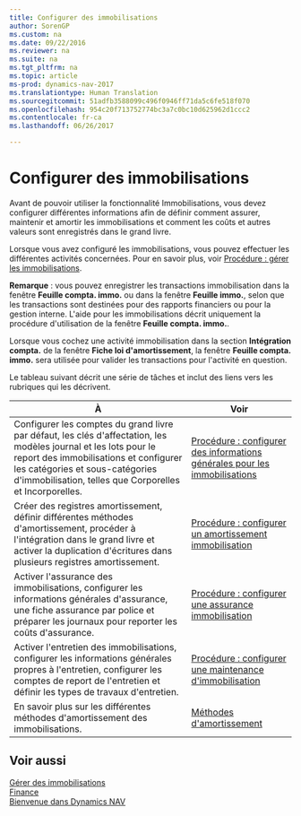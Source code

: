 ```yaml
---
title: Configurer des immobilisations
author: SorenGP
ms.custom: na
ms.date: 09/22/2016
ms.reviewer: na
ms.suite: na
ms.tgt_pltfrm: na
ms.topic: article
ms-prod: dynamics-nav-2017
ms.translationtype: Human Translation
ms.sourcegitcommit: 51adfb3588099c496f0946ff71da5c6fe518f070
ms.openlocfilehash: 954c20f713752774bc3a7c0bc10d625962d1ccc2
ms.contentlocale: fr-ca
ms.lasthandoff: 06/26/2017

---
```


# <a name="set-up-fixed-assets"></a>Configurer des immobilisations
Avant de pouvoir utiliser la fonctionnalité Immobilisations, vous devez configurer différentes informations afin de définir comment assurer, maintenir et amortir les immobilisations et comment les coûts et autres valeurs sont enregistrés dans le grand livre.

Lorsque vous avez configuré les immobilisations, vous pouvez effectuer les différentes activités concernées. Pour en savoir plus, voir [Procédure : gérer les immobilisations](fa-manage.md).

**Remarque** : vous pouvez enregistrer les transactions immobilisation dans la fenêtre **Feuille compta. immo.** ou dans la fenêtre **Feuille immo.**, selon que les transactions sont destinées pour des rapports financiers ou pour la gestion interne. L'aide pour les immobilisations décrit uniquement la procédure d'utilisation de la fenêtre **Feuille compta. immo.**.

Lorsque vous cochez une activité immobilisation dans la section **Intégration compta.** de la fenêtre **Fiche loi d'amortissement**, la fenêtre **Feuille compta. immo.** sera utilisée pour valider les transactions pour l'activité en question.

Le tableau suivant décrit une série de tâches et inclut des liens vers les rubriques qui les décrivent.

| À | Voir |  
|----|-----|  
|Configurer les comptes du grand livre par défaut, les clés d'affectation, les modèles journal et les lots pour le report des immobilisations et configurer les catégories et sous-catégories d'immobilisation, telles que Corporelles et Incorporelles.|[Procédure : configurer des informations générales pour les immobilisations](fa-how-setup-general.md)|  
|Créer des registres amortissement, définir différentes méthodes d'amortissement, procéder à l'intégration dans le grand livre et activer la duplication d'écritures dans plusieurs registres amortissement.|[Procédure : configurer un amortissement immobilisation](fa-how-setup-depreciation.md)|
|Activer l'assurance des immobilisations, configurer les informations générales d'assurance, une fiche assurance par police et préparer les journaux pour reporter les coûts d'assurance.|[Procédure : configurer une assurance immobilisation](fa-how-setup-insurance.md)|
|Activer l'entretien des immobilisations, configurer les informations générales propres à l'entretien, configurer les comptes de report de l'entretien et définir les types de travaux d'entretien.|[Procédure : configurer une maintenance d'immobilisation](fa-how-setup-maintenance.md)|
|En savoir plus sur les différentes méthodes d'amortissement des immobilisations.|[Méthodes d'amortissement](fa-depreciation-methods.md)|

## <a name="see-also"></a>Voir aussi
[Gérer des immobilisations](fa-manage.md)  
[Finance](finance-setup.md)  
[Bienvenue dans Dynamics NAV](across-get-started.md)

